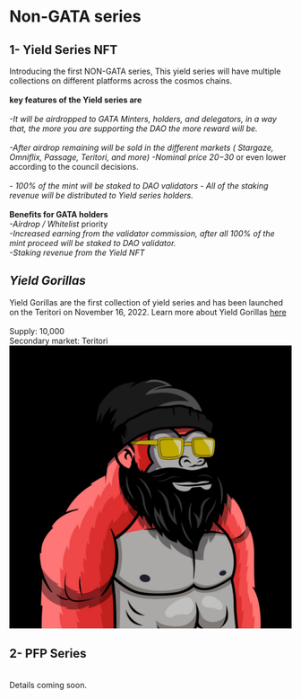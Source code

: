 # Non-GATA series

## 1- Yield Series NFT

Introducing the first NON-GATA series, This yield series will have multiple collections on different platforms across the cosmos chains. \
\
&#x20;**key features of the Yield series are** \
\
_-It will be airdropped to GATA Minters, holders, and delegators, in a way that, the more you are supporting the DAO the more reward will be._\
\
_-After airdrop remaining will be sold in the different markets ( Stargaze, Omniflix, Passage, Teritori, and more)_ _-Nominal price 20$-30$_ or even lower according to the council decisions. \
\
_- 100% of the mint will be staked to DAO validators_ _- All of the staking revenue will be distributed to Yield series holders._ \
\
**Benefits for GATA holders** \
_-Airdrop / Whitelist_ priority \
_-Increased earning from the validator commission, after all 100% of the mint proceed will be staked to DAO validator._ \
_-Staking revenue from the Yield NFT_

## _Yield Gorillas_

Yield Gorillas are the first collection of yield series and has been launched on the Teritori on November 16, 2022. Learn more about Yield Gorillas [here ](./#yield-gorillas)\
\
Supply: 10,000\
Secondary market: Teritori \
![](<../../../../.gitbook/assets/image (8).png>)

## 2- PFP Series

\
&#x20;Details coming soon.&#x20;
